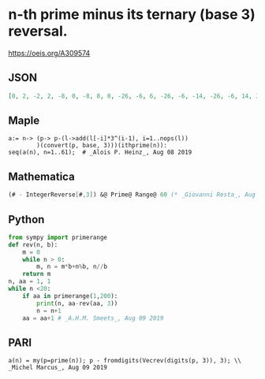# n\-th prime minus its ternary \(base 3\) reversal\.
https://oeis.org/A309574
## JSON
```JSON
[0, 2, -2, 2, -8, 0, -8, 8, 0, -26, -6, 6, -26, -6, -14, -26, -6, 14, 26, -6, 38, 26, -80, -128, -48, -80, -24, -128, 24, -80, 24, -80, -32, 24, -56, 0, 24, 80, -24, 0, -48, 80, 24, 80, -24, 104, 80, 80, 48, 104, 0, 24, 80, -398, -338, -278, -434, 18, -138]
```
## Maple
```Maple
a:= n-> (p-> p-(l->add(l[-i]*3^(i-1), i=1..nops(l))
        )(convert(p, base, 3)))(ithprime(n)):
seq(a(n), n=1..61);  # _Alois P. Heinz_, Aug 08 2019
```
## Mathematica
```Mathematica
(# - IntegerReverse[#,3]) &@ Prime@ Range@ 60 (* _Giovanni Resta_, Aug 09 2019 *)
```
## Python
```Python
from sympy import primerange
def rev(n, b):
    m = 0
    while n > 0:
        m, n = m*b+n%b, n//b
    return m
n, aa = 1, 1
while n <20:
    if aa in primerange(1,200):
        print(n, aa-rev(aa, 3))
        n = n+1
    aa = aa+1 # _A.H.M. Smeets_, Aug 09 2019
```
## PARI
```PARI
a(n) = my(p=prime(n)); p - fromdigits(Vecrev(digits(p, 3)), 3); \\ _Michel Marcus_, Aug 09 2019
```
